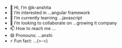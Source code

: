 - 👋 Hi, I’m @k-anshita
- 👀 I’m interested in ...angular framework
- 🌱 I’m currently learning ...javascript
- 💞️ I’m looking to collaborate on ...growing it company
- 📫 How to reach me ...
- 😄 Pronouns: ...anshi
- ⚡ Fun fact: ...(>-<)

<!---
k-anshita/k-anshita is a ✨ special ✨ repository because its `README.md` (this file) appears on your GitHub profile.
You can click the Preview link to take a look at your changes.
--->
